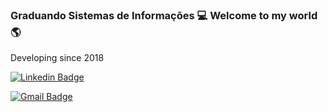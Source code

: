 ### Graduando Sistemas de Informações :computer:  Welcome to my world :earth_americas:

Developing since 2018

[![Linkedin Badge](https://img.shields.io/badge/-Joao%20Normando-2233cc?style=flat-square&logo=Linkedin&logoColor=white&link=https://www.linkedin.com/in/joaonormando/)](https://www.linkedin.com/in/joaonormando/)

[![Gmail Badge](https://img.shields.io/badge/-joao.normando@maisunifacisa.com.br-2233cc?style=flat-square&logo=Gmail&logoColor=red&link=mailto:joao.normando@maisunifacisa.com.br)](mailto:joao.normando@maisunifacisa.com.br)
<!--
**Joao-Normando/Joao-Normando** is a ✨ _special_ ✨ repository because its `README.md` (this file) appears on your GitHub profile.

Here are some ideas to get you started:

- 🔭 I’m currently working on ...
- 🌱 I’m currently learning ...
- 👯 I’m looking to collaborate on ...
- 🤔 I’m looking for help with ...
- 💬 Ask me about ...
- 📫 How to reach me: ...
- 😄 Pronouns: ...
- ⚡ Fun fact: ...
-->

